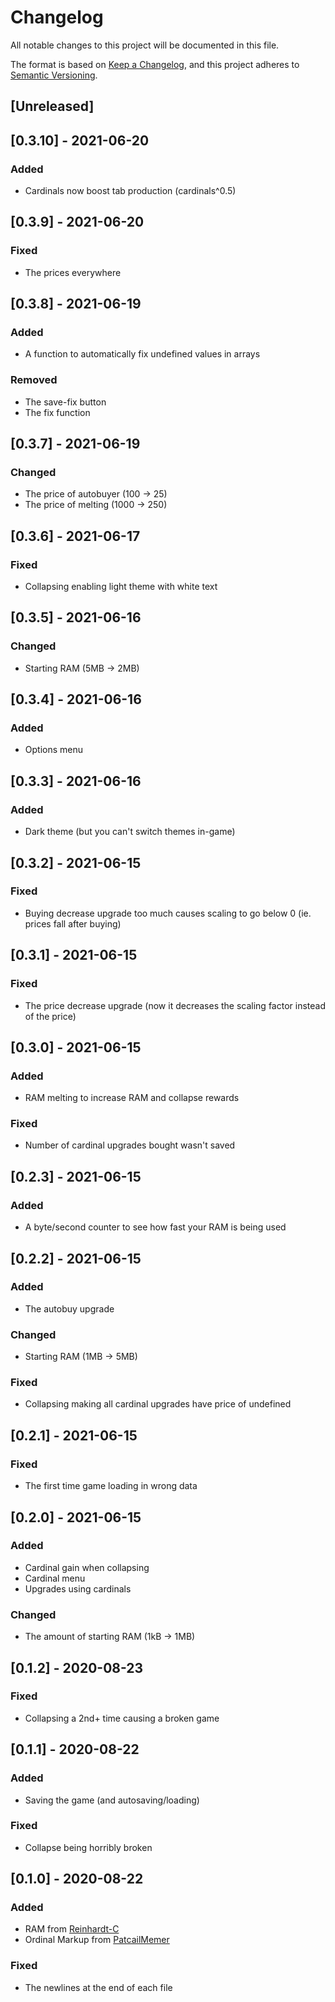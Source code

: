 # Changelog
All notable changes to this project will be documented in this file.

The format is based on [Keep a Changelog](https://keepachangelog.com/en/1.0.0/),
and this project adheres to [Semantic Versioning](https://semver.org/spec/v2.0.0.html).

## [Unreleased]

## [0.3.10] - 2021-06-20
### Added
- Cardinals now boost tab production (cardinals^0.5)

## [0.3.9] - 2021-06-20
### Fixed
- The prices everywhere

## [0.3.8] - 2021-06-19
### Added
- A function to automatically fix undefined values in arrays

### Removed
- The save-fix button
- The fix function

## [0.3.7] - 2021-06-19
### Changed
- The price of autobuyer (100 -> 25)
- The price of melting (1000 -> 250)

## [0.3.6] - 2021-06-17
### Fixed
- Collapsing enabling light theme with white text

## [0.3.5] - 2021-06-16
### Changed
- Starting RAM (5MB -> 2MB)

## [0.3.4] - 2021-06-16
### Added
- Options menu

## [0.3.3] - 2021-06-16
### Added
- Dark theme (but you can't switch themes in-game)

## [0.3.2] - 2021-06-15
### Fixed
- Buying decrease upgrade too much causes scaling to go below 0 (ie. prices fall after buying)


## [0.3.1] - 2021-06-15
### Fixed
- The price decrease upgrade (now it decreases the scaling factor instead of the price)

## [0.3.0] - 2021-06-15
### Added
- RAM melting to increase RAM and collapse rewards

### Fixed
- Number of cardinal upgrades bought wasn't saved

## [0.2.3] - 2021-06-15
### Added
- A byte/second counter to see how fast your RAM is being used

## [0.2.2] - 2021-06-15
### Added
- The autobuy upgrade

### Changed
- Starting RAM (1MB -> 5MB)

### Fixed
- Collapsing making all cardinal upgrades have price of undefined

## [0.2.1] - 2021-06-15
### Fixed
- The first time game loading in wrong data

## [0.2.0] - 2021-06-15
### Added
- Cardinal gain when collapsing
- Cardinal menu
- Upgrades using cardinals

### Changed
- The amount of starting RAM (1kB -> 1MB)

## [0.1.2] - 2020-08-23
### Fixed
- Collapsing a 2nd+ time causing a broken game

## [0.1.1] - 2020-08-22
### Added
- Saving the game (and autosaving/loading)

### Fixed
- Collapse being horribly broken

## [0.1.0] - 2020-08-22
### Added
- RAM from [Reinhardt-C](https://github.com/Reinhardt-C)
- Ordinal Markup from [PatcailMemer](https://github.com/PatcailMemer)

### Fixed
- The newlines at the end of each file
